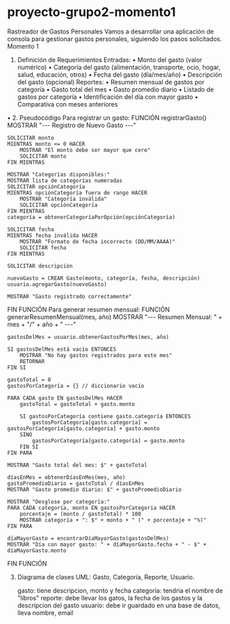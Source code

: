 # proyecto-grupo2-momento1

Rastreador de Gastos Personales
Vamos a desarrollar una aplicación de consola para gestionar gastos personales, siguiendo los pasos solicitados.
Momento 1
1. Definición de Requerimientos
Entradas:
•	Monto del gasto (valor numérico)
•	Categoría del gasto (alimentación, transporte, ocio, hogar, salud, educación, otros)
•	Fecha del gasto (día/mes/año)
•	Descripción del gasto (opcional)
Reportes:
•	Resumen mensual de gastos por categoría
•	Gasto total del mes
•	Gasto promedio diario
•	Listado de gastos por categoría
•	Identificación del día con mayor gasto
•	Comparativa con meses anteriores


•	2. Pseudocódigo
Para registrar un gasto:
FUNCIÓN registrarGasto()
    MOSTRAR "--- Registro de Nuevo Gasto ---"
    
    SOLICITAR monto
    MIENTRAS monto <= 0 HACER
        MOSTRAR "El monto debe ser mayor que cero"
        SOLICITAR monto
    FIN MIENTRAS
    
    MOSTRAR "Categorías disponibles:"
    MOSTRAR lista de categorías numeradas
    SOLICITAR opciónCategoría
    MIENTRAS opciónCategoría fuera de rango HACER
        MOSTRAR "Categoría inválida"
        SOLICITAR opciónCategoría
    FIN MIENTRAS
    categoría = obtenerCategoríaPorOpción(opciónCategoría)
    
    SOLICITAR fecha
    MIENTRAS fecha inválida HACER
        MOSTRAR "Formato de fecha incorrecto (DD/MM/AAAA)"
        SOLICITAR fecha
    FIN MIENTRAS
    
    SOLICITAR descripción
    
    nuevoGasto = CREAR Gasto(monto, categoría, fecha, descripción)
    usuario.agregarGasto(nuevoGasto)
    
    MOSTRAR "Gasto registrado correctamente"
FIN FUNCIÓN
Para generar resumen mensual:
FUNCIÓN generarResumenMensual(mes, año)
    MOSTRAR "--- Resumen Mensual: " + mes + "/" + año + " ---"
    
    gastosDelMes = usuario.obtenerGastosPorMes(mes, año)
    
    SI gastosDelMes está vacío ENTONCES
        MOSTRAR "No hay gastos registrados para este mes"
        RETORNAR
    FIN SI
    
    gastoTotal = 0
    gastosPorCategoría = {} // diccionario vacío
    
    PARA CADA gasto EN gastosDelMes HACER
        gastoTotal = gastoTotal + gasto.monto
        
        SI gastosPorCategoría contiene gasto.categoría ENTONCES
            gastosPorCategoría[gasto.categoría] = gastosPorCategoría[gasto.categoría] + gasto.monto
        SINO
            gastosPorCategoría[gasto.categoría] = gasto.monto
        FIN SI
    FIN PARA
    
    MOSTRAR "Gasto total del mes: $" + gastoTotal
    
    díasEnMes = obtenerDíasEnMes(mes, año)
    gastoPromedioDiario = gastoTotal / díasEnMes
    MOSTRAR "Gasto promedio diario: $" + gastoPromedioDiario
    
    MOSTRAR "Desglose por categoría:"
    PARA CADA categoría, monto EN gastosPorCategoría HACER
        porcentaje = (monto / gastoTotal) * 100
        MOSTRAR categoría + ": $" + monto + " (" + porcentaje + "%)"
    FIN PARA
    
    díaMayorGasto = encontrarDíaMayorGasto(gastosDelMes)
    MOSTRAR "Día con mayor gasto: " + díaMayorGasto.fecha + " - $" + díaMayorGasto.monto
FIN FUNCIÓN


3. Diagrama de clases UML: Gasto, Categoría, Reporte, Usuario.

   gasto: tiene descripcion, monto y fecha
   categoria: tendria el nombre de "libros"
   reporte: debe llevar los gatos, la fecha de los gastos y la descripcion del gasto
   usuario: debe ir guardado en una base de datos, lleva nombre, email
